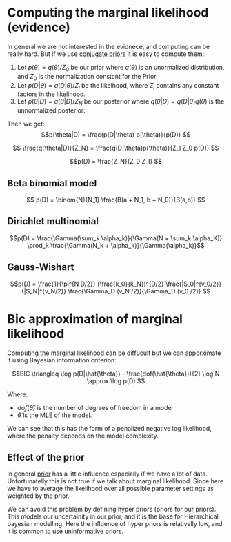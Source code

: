 # Computing the marginal likelihood (evidence)
In general we are not interested in the evidnece, and computing can be really hard. But if we use [conjugate priors](conjugate_prior.md) it is easy to compute them:

1. Let $p(\theta) = q(\theta)/Z_0$ be our prior where $q(\theta)$ is an unormalized distribution, and $Z_0$ is the normalization constant for the Prior.
2. Let $p(D|\theta) = q(D|\theta)/Z_l$ be the likelhood, where $Z_l$ contains any constant factors in the likelihood.
3. Let $p(\theta|D) = q(\theta|D) /{Z_N}$ be our posterior where $q(\theta|D) = q(D|\theta)q(\theta)$ is the unnormalized posterior:

Then we get:
$$p(\theta|D) = \frac{p(D|\theta) p(\theta)}{p(D)} $$

$$ \frac{q(\theta|D)}{Z_N} = \frac{q(D|\theta)p(\theta)}{Z_l Z_0 p(D)} $$

$$p(D) = \frac{Z_N}{Z_0 Z_l} $$

## Beta binomial model
$$ p(D) = \binom{N}{N_1} \frac{B(a + N_1, b + N_0)}{B(a,b)} $$

## Dirichlet multinomial

$$p(D) = \frac{\Gamma(\sum_k \alpha_k)}{\Gamma(N + \sum_k \alpha_K)} \prod_k \frac{\Gamma(N_k + \alpha_k)}{\Gamma(\alpha_k)}$$

## Gauss-Wishart

$$p(D) = \frac{1}{\pi^{N D/2}} (\frac{k_0}{k_N})^{D/2} \frac{|S_0|^{v_0/2}}{|S_N|^{v_N/2}} \frac{\Gamma_D (v_N /2)}{\Gamma_D (v_0 /2)} $$

# Bic approximation of marginal likelihood

Computing the marginal likelihood can be diffucult but we can apporximate it using Bayesian information criterion:

$$BIC \triangleq \log p(D|\hat{\theta}) - \frac{dof(\hat{\theta})}{2} \log N \approx \log p(D)  $$

Where:
* $dof(\hat{\theta})$ is the number of degrees of freedom in a model
* $\hat{\theta}$ is the MLE of the model.

We can see that this has the form of a penalized negative log likelihood, where the penalty depends on the model complexity.

## Effect of the prior

In general [prior](prior.md) has a little influence especially if we have a lot of data. Unfortunatelly this is not true if we talk about marginal likelihood. Since here we have to average the likelihood over all possible parameter settings as weighted by the prior.

We can avoid this problem by defining hyper priors (priors for our priors). This models our uncertainity in our prior, and it is the base for Hierarchical bayesian modelling. Here the influence of hyper priors is relativelly low, and it is common to use uninformative priors.